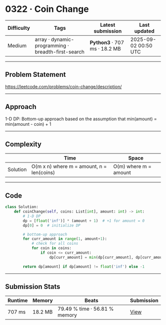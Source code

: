# 0322 · Coin Change

| Difficulty | Tags | Latest submission | Last updated |
| --- | --- | --- | --- |
| Medium | array · dynamic-programming · breadth-first-search | **Python3** · 707 ms · 18.2 MB | 2025-09-02 00:50 UTC |

---

## Problem Statement
https://leetcode.com/problems/coin-change/description/

---

## Approach
1-D DP: Bottom-up approach based on the assumption that min(amount) = min(amount - coin) + 1

---

## Complexity
| | Time | Space |
|---|---|---|
| Solution | O(m x n) where m = amount, n = len(coins) | O(m) where m = amount |

---

## Code

```python
class Solution:
    def coinChange(self, coins: List[int], amount: int) -> int:
        # 1-D DP
        dp = [float('inf')] * (amount + 1)  # +1 for amount = 0
        dp[0] = 0  # initialize DP

        # bottom-up approach
        for curr_amount in range(1, amount+1):
            # check for all coins
            for coin in coins:
                if coin <= curr_amount:
                    dp[curr_amount] = min(dp[curr_amount], dp[curr_amount - coin] + 1)  # based on the assumption that min(amount) = min(amount-coin) + 1
        
        return dp[amount] if dp[amount] != float('inf') else -1
```

---

## Submission Stats
| Runtime | Memory | Beats | Submission |
| --- | --- | --- | --- |
| 707 ms | 18.2 MB | 79.49 % time · 56.81 % memory | [View](https://leetcode.com/problems/coin-change/submissions/1756407453/) |
